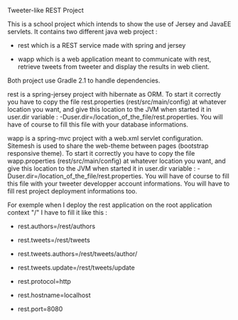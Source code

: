Tweeter-like REST Project

This is a school project which intends to show the use of Jersey and JavaEE servlets.
It contains two different java web project :

- rest which is a REST service made with spring and jersey

- wapp which is a web application meant to communicate with rest, retrieve tweets from tweeter and display the results in web client.


Both project use Gradle 2.1 to handle dependencies.

rest is a spring-jersey project with hibernate as ORM.
To start it correctly you have to copy the file rest.properties (rest/src/main/config) at whatever location you want,
and give this location to the JVM when started it in user.dir variable : -Duser.dir=/location_of_the_file/rest.properties.
You will have of course to fill this file with your database informations.


wapp is a spring-mvc project with a web.xml servlet configuration.
Sitemesh is used to share the web-theme between pages (bootstrap responsive theme).
To start it correctly you have to copy the file wapp.properties (rest/src/main/config) at whatever location you want,
and give this location to the JVM when started it in user.dir variable : -Duser.dir=/location_of_the_file/rest.properties.
You will have of course to fill this file with your tweeter developper account informations.
You will have to fill rest project deployment informations too.

For exemple when I deploy the rest application on the root application context "/" I have to fill it like this :

- rest.authors=/rest/authors

- rest.tweets=/rest/tweets

- rest.tweets.authors=/rest/tweets/author/

- rest.tweets.update=/rest/tweets/update

- rest.protocol=http

- rest.hostname=localhost

- rest.port=8080
